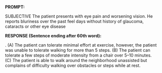 **PROMPT:**

SUBJECTIVE The patient presents with eye pain and worsening vision. He reports bluriness over the past feel days without history of glaucoma, cataracts or other eye disease

**RESPONSE (Sentence ending after 60th word):**

. (A) The patient can tolerate minimal effort at exercise, however, the patient was unable to tolerate walking for more than 5 steps. (B) The patient can tolerate a few steps of moderate intensity from a chair over 5–10 minutes. (C) The patient is able to walk around the neighborhood unassisted but complains of difficulty walking over obstacles or steps while at rest. 